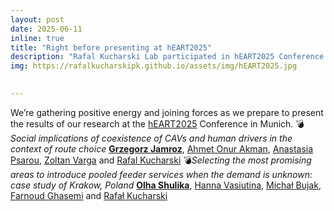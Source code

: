 ```yaml
---
layout: post
date: 2025-06-11
inline: true
title: "Right before presenting at hEART2025"
description: "Rafal Kucharski Lab participated in hEART2025 Conference in Munich"
img: https://rafalkucharskipk.github.io/assets/img/hEART2025.jpg

      
---
```

We’re gathering positive energy and joining forces as we prepare to present the results of our research at the [hEART2025](https://www.heart2025.vtk.ed.tum.de/) Conference in Munich.
💣 _Social implications of coexistence of CAVs and human drivers in the context of route choice_ [**Grzegorz Jamroz**](https://www.rafalkucharskilab.pl/research/grzegorz_jamroz/), [Ahmet Onur Akman](https://www.rafalkucharskilab.pl/research/onur_akman/), [Anastasia Psarou](https://www.rafalkucharskilab.pl/research/anastasia_psarou/), [Zoltan Varga](https://www.rafalkucharskilab.pl/research/zoltan_varga/) and [Rafal Kucharski](https://www.rafalkucharskilab.pl/research/rafal_kucharski/)
💣_Selecting the most promising areas to introduce pooled feeder services when the demand is unknown: case study of Krakow, Poland_ [**Olha Shulika**](https://www.rafalkucharskilab.pl/research/olha_shulika/), [Hanna Vasiutina](https://www.rafalkucharskilab.pl/research/hanna_vasiutina/), [Michał Bujak](https://www.rafalkucharskilab.pl/research/michal_bujak/), [Farnoud Ghasemi](https://www.rafalkucharskilab.pl/research/farnoud_ghasemi/) and [Rafał Kucharski](https://www.rafalkucharskilab.pl/research/rafal_kucharski/)
